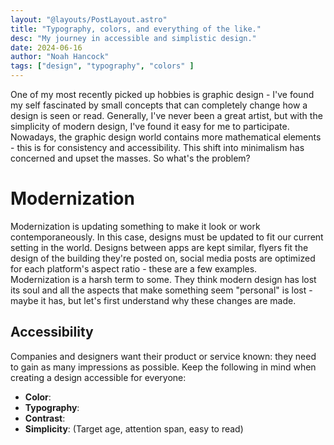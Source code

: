 ```yaml
---
layout: "@layouts/PostLayout.astro"
title: "Typography, colors, and everything of the like."
desc: "My journey in accessible and simplistic design."
date: 2024-06-16
author: "Noah Hancock"
tags: ["design", "typography", "colors" ]
---
```


One of my most recently picked up hobbies is graphic design - I've found my self fascinated by small concepts that can completely change how a design is seen or read. Generally, I've never been a great artist, but with the simplicity of modern design, I've found it easy for me to participate. Nowadays, the graphic design world contains more mathematical elements - this is for consistency and accessibility. This shift into minimalism has concerned and upset the masses. So what's the problem?

# Modernization
Modernization is updating something to make it look or work contemporaneously. In this case, designs must be updated to fit our current setting in the world. Designs between apps are kept similar, flyers fit the design of the building they're posted on, social media posts are optimized for each platform's aspect ratio - these are a few examples.  
Modernization is a harsh term to some. They think modern design has lost its soul and all the aspects that make something seem "personal" is lost - maybe it has, but let's first understand why these changes are made.

## Accessibility
Companies and designers want their product or service known: they need to gain as many impressions as possible. Keep the following in mind when creating a design accessible for everyone:
- **Color**:
- **Typography**:
- **Contrast**:
- **Simplicity**: (Target age, attention span, easy to read)
